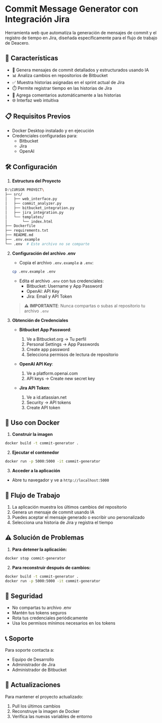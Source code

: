 # Commit Message Generator con Integración Jira

Herramienta web que automatiza la generación de mensajes de commit y el registro de tiempo en Jira, diseñada específicamente para el flujo de trabajo de Deacero.

## 🚀 Características

- 🤖 Genera mensajes de commit detallados y estructurados usando IA
- 📊 Analiza cambios en repositorios de Bitbucket
- ✅ Muestra historias asignadas en el sprint actual de Jira
- ⏱️ Permite registrar tiempo en las historias de Jira
- 💬 Agrega comentarios automáticamente a las historias
- 🌐 Interfaz web intuitiva

## 📋 Requisitos Previos

- Docker Desktop instalado y en ejecución
- Credenciales configuradas para:
  - Bitbucket
  - Jira
  - OpenAI

## 🛠️ Configuración

1. **Estructura del Proyecto**
```bash
D:\CURSOR PROYECT\
├── src/
│   ├── web_interface.py
│   ├── commit_analyzer.py
│   ├── bitbucket_integration.py
│   ├── jira_integration.py
│   └── templates/
│       └── index.html
├── Dockerfile
├── requirements.txt
├── README.md
├── .env.example
└── .env  # Este archivo no se comparte
```

2. **Configuración del archivo .env**
   - Copia el archivo `.env.example` a `.env`:
   ```bash
   cp .env.example .env
   ```
   - Edita el archivo `.env` con tus credenciales:
     - Bitbucket: Username y App Password
     - OpenAI: API Key
     - Jira: Email y API Token

   > ⚠️ **IMPORTANTE**: Nunca compartas o subas al repositorio tu archivo `.env`

3. **Obtención de Credenciales**
   - **Bitbucket App Password**:
     1. Ve a Bitbucket.org → Tu perfil
     2. Personal Settings → App Passwords
     3. Create app password
     4. Selecciona permisos de lectura de repositorio

   - **OpenAI API Key**:
     1. Ve a platform.openai.com
     2. API keys → Create new secret key

   - **Jira API Token**:
     1. Ve a id.atlassian.net
     2. Security → API tokens
     3. Create API token

## 🐳 Uso con Docker

1. **Construir la imagen**
```bash
docker build -t commit-generator .
```

2. **Ejecutar el contenedor**
```bash
docker run -p 5000:5000 -it commit-generator
```

3. **Acceder a la aplicación**
- Abre tu navegador y ve a `http://localhost:5000`

## 🔄 Flujo de Trabajo

1. La aplicación muestra los últimos cambios del repositorio
2. Genera un mensaje de commit usando IA
3. Puedes aceptar el mensaje generado o escribir uno personalizado
4. Selecciona una historia de Jira y registra el tiempo

## ⚠️ Solución de Problemas

1. **Para detener la aplicación:**
```bash
docker stop commit-generator
```

2. **Para reconstruir después de cambios:**
```bash
docker build -t commit-generator .
docker run -p 5000:5000 -it commit-generator
```

## 🔐 Seguridad

- No compartas tu archivo .env
- Mantén tus tokens seguros
- Rota tus credenciales periódicamente
- Usa los permisos mínimos necesarios en los tokens

## 📞 Soporte

Para soporte contacta a:
- Equipo de Desarrollo
- Administrador de Jira
- Administrador de Bitbucket

## 🔄 Actualizaciones

Para mantener el proyecto actualizado:
1. Pull los últimos cambios
2. Reconstruye la imagen de Docker
3. Verifica las nuevas variables de entorno
    